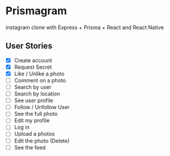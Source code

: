 # Prismagram

instagram clone with Express + Prisma + React and React Native

## User Stories

- [x] Create account
- [x] Request Secret
- [x] Like / Unlike a photo
- [ ] Comment on a photo
- [ ] Search by user
- [ ] Search by location
- [ ] See user profile
- [ ] Follow / Unfollow User
- [ ] See the full photo
- [ ] Edit my profile
- [ ] Log in
- [ ] Upload a photos
- [ ] Edit the photo (Delete)
- [ ] See the feed